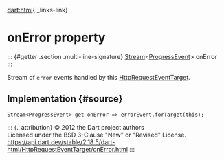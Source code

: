 [dart:html](../../dart-html/dart-html-library){._links-link}

onError property
================

::: {#getter .section .multi-line-signature}
[Stream](../../dart-async/stream-class)\<[ProgressEvent](../progressevent-class)\>
onError
:::

Stream of `error` events handled by this
[HttpRequestEventTarget](../httprequesteventtarget-class).

Implementation {#source}
--------------

``` {.language-dart data-language="dart"}
Stream<ProgressEvent> get onError => errorEvent.forTarget(this);
```

::: {._attribution}
© 2012 the Dart project authors\
Licensed under the BSD 3-Clause \"New\" or \"Revised\" License.\
<https://api.dart.dev/stable/2.18.5/dart-html/HttpRequestEventTarget/onError.html>
:::
